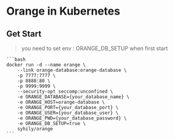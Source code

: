 # Orange in Kubernetes 


## Get Start

> you need to set env : ORANGE_DB_SETUP when first start 

    ```bash
    docker run -d --name orange \
        --link orange-database:orange-database \
        -p 7777:7777 \
        -p 8888:80 \
        -p 9999:9999 \
        --security-opt seccomp:unconfined \
        -e ORANGE_DATABASE={your_database_name} \
        -e ORANGE_HOST=orange-database \
        -e ORANGE_PORT={your_database_port} \
        -e ORANGE_USER={your_database_user} \
        -e ORANGE_PWD={your_database_password} \
        -e ORANGE_DB_SETUP=true \
        syhily/orange
    ```
